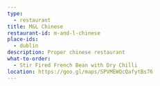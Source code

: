 ```yaml
---
type: 
  - restaurant
title: M&L Chinese
restaurant-id: m-and-l-chinese 
place-ids:
  - dublin 
description: Proper chinese restaurant 
what-to-order:
  - Stir Fired French Bean with Dry Chilli
location: https://goo.gl/maps/SPVMEWQcQafytBs76
---
```

